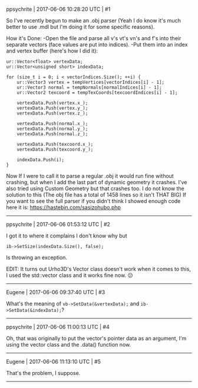 ppsychrite | 2017-06-06 10:28:20 UTC | #1

So I've recently begun to make an .obj parser (Yeah I do know it's much better to use .mdl but I'm doing it for some specific reasons).

How it's Done:
-Open the file and parse all v's vt's vn's and f's into their separate vectors (face values are put into indices).
-Put them into an index and vertex buffer (here's how I did it):

    ur::Vector<float> vertexData;
	ur::Vector<unsigned short> indexData;

	for (size_t i = 0; i < vectorIndices.Size(); ++i) {
		ur::Vector3 vertex = tempVertices[vectorIndices[i] - 1];
		ur::Vector3 normal = tempNormals[normalIndices[i] - 1];
		ur::Vector2 texcoord = tempTexCoords[texcoordIndices[i] - 1];

		vertexData.Push(vertex.x_);
		vertexData.Push(vertex.y_);
		vertexData.Push(vertex.z_);

		vertexData.Push(normal.x_);
		vertexData.Push(normal.y_);
		vertexData.Push(normal.z_);

		vertexData.Push(texcoord.x_);
		vertexData.Push(texcoord.y_);

		indexData.Push(i);
	}
Now If I were to call it to parse a regular .obj it would run fine without crashing, but when I add the last part of dynamic geometry it crashes. I've also tried using Custom Geometry but that crashes too. I do not know the solution to this (The obj file has a total of 1458 lines so it isn't THAT BIG)
If you want to see the full parser if you didn't think I showed enough code here it is: https://hastebin.com/sasizohubo.php

-------------------------

ppsychrite | 2017-06-06 01:53:12 UTC | #2

I got it to where it complains 
I don't know why but 

    ib->SetSize(indexData.Size(), false);

Is throwing an exception.

EDIT: It turns out Urho3D's Vector class doesn't work when it comes to this, I used the std::vector class and it works fine now. :confused:

-------------------------

Eugene | 2017-06-06 09:37:40 UTC | #3

What's the meaning of `vb->SetData(&vertexData);` and `ib->SetData(&indexData);`?

-------------------------

ppsychrite | 2017-06-06 11:00:13 UTC | #4

Oh, that was originally to put the vector's pointer data as an argument, I'm using the vector class and the .data() function now.

-------------------------

Eugene | 2017-06-06 11:13:10 UTC | #5

That's the problem, I suppose.

-------------------------

